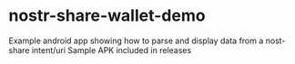 # nostr-share-wallet-demo

Example android app showing how to parse and display data from a nost-share intent/uri
Sample APK included in releases